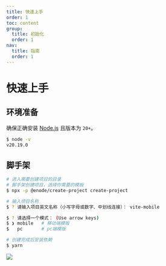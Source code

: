 ```yaml
---
title: 快速上手
order: 1
toc: content
group:
  title: 初始化
  order: 1
nav:
  title: 指南
  order: 1
---
```


# 快速上手

## 环境准备

确保正确安装 [Node.js](https://nodejs.org/en) 且版本为 `20+`。

```bash
$ node -v
v20.19.0
```

## 脚手架

```bash
# 进入需要创建项目的目录
# 脚手架创建项目，选择你需要的模板
$ npx -p @enode/create-project create-project

# 输入项目名称
$ ? 请输入项目英文名称（小写字母或数字、中划线连接）： vite-mobile

$ ? 请选择一个模式： (Use arrow keys)
$ ❯ mobile   # 移动端模版
$   pc       # pc端模版

# 创建完成后安装依赖
$ yarn
```

![](images/create.png)
